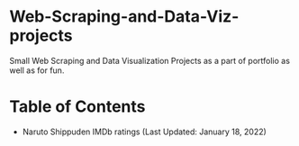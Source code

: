 # Web-Scraping-and-Data-Viz-projects
Small Web Scraping and Data Visualization Projects as a part of portfolio as well as for fun.

# Table of Contents

* Naruto Shippuden IMDb ratings (Last Updated: January 18, 2022)
